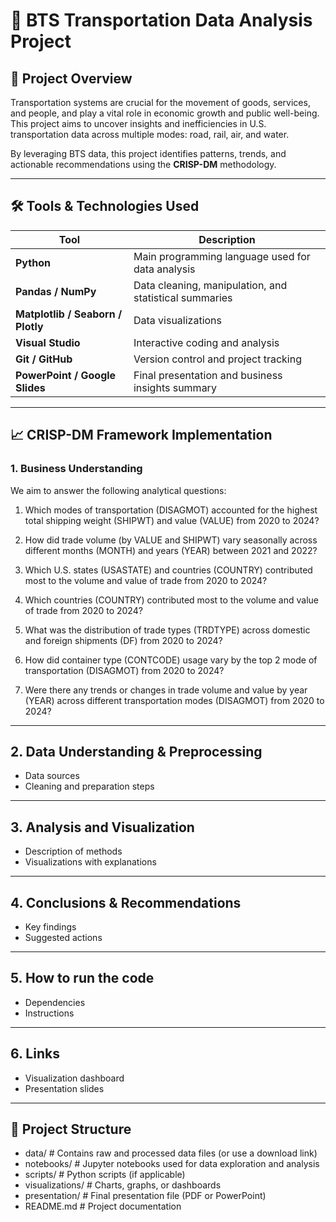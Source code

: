 # 🚦 BTS Transportation Data Analysis Project

## 📌 Project Overview

Transportation systems are crucial for the movement of goods, services, and people, and play a vital role in economic growth and public well-being. This project aims to uncover insights and inefficiencies in U.S. transportation data across multiple modes: road, rail, air, and water.

By leveraging BTS data, this project identifies patterns, trends, and actionable recommendations using the **CRISP-DM** methodology.

---

## 🛠 Tools & Technologies Used

| Tool | Description |
|------|-------------|
| **Python** | Main programming language used for data analysis |
| **Pandas / NumPy** | Data cleaning, manipulation, and statistical summaries |
| **Matplotlib / Seaborn / Plotly** | Data visualizations |
| **Visual Studio** | Interactive coding and analysis |
| **Git / GitHub** | Version control and project tracking |
| **PowerPoint / Google Slides** | Final presentation and business insights summary |


---

## 📈 CRISP-DM Framework Implementation

### 1. **Business Understanding**
We aim to answer the following analytical questions:

1. Which modes of transportation (DISAGMOT) accounted for the highest total shipping weight (SHIPWT) and value (VALUE) from 2020 to 2024?

2. How did trade volume (by VALUE and SHIPWT) vary seasonally across different months (MONTH) and years (YEAR) between 2021 and 2022?

3. Which U.S. states (USASTATE) and countries (COUNTRY) contributed most to the volume and value of trade from 2020 to 2024?

4. Which countries (COUNTRY) contributed most to the volume and value of trade from 2020 to 2024?

5. What was the distribution of trade types (TRDTYPE) across domestic and foreign shipments (DF) from 2020 to 2024?

6. How did container type (CONTCODE) usage vary by the top 2 mode of transportation (DISAGMOT) from 2020 to 2024?

7. Were there any trends or changes in trade volume and value by year (YEAR) across different transportation modes (DISAGMOT) from 2020 to 2024?

---

## 2. Data Understanding & Preprocessing
- Data sources
- Cleaning and preparation steps

---

## 3. Analysis and Visualization
- Description of methods
- Visualizations with explanations

---

## 4. Conclusions & Recommendations
- Key findings
- Suggested actions

---

## 5. How to run the code
- Dependencies
- Instructions

---

## 6. Links
- Visualization dashboard
- Presentation slides

---

## 📁 Project Structure
- data/ # Contains raw and processed data files (or use a download link)
- notebooks/ # Jupyter notebooks used for data exploration and analysis
- scripts/ # Python scripts (if applicable)
- visualizations/ # Charts, graphs, or dashboards
- presentation/ # Final presentation file (PDF or PowerPoint)
- README.md # Project documentation
